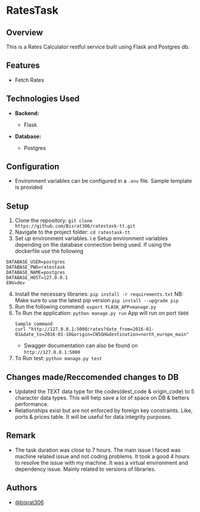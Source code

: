 
# RatesTask 

## Overview

This is a Rates Calculator restful service built using Flask and Postgres db.

## Features

- Fetch Rates

## Technologies Used

- **Backend:**
  - Flask

- **Database:**
  - Postgres

## Configuration

- Environment variables can be configured in a `.env` file.  Sample template is provided 

## Setup

1. Clone the repository: `git clone https://github.com/Bisrat306/ratestask-tt.git`
2. Navigate to the project folder: `cd ratestask-tt`
3. Set up environment variables.
i.e Setup environment variables depending on the database connection being used. If using the dockerfile use the following 

```
DATABASE_USER=postgres
DATABASE_PWD=ratestask
DATABASE_NAME=postgres
DATABASE_HOST=127.0.0.1
ENV=dev
```
4. Install the necessary libraries: `pip install -r requirements.txt` 
    NB: Make sure to use the latest pip version `pip install --upgrade pip`
5. Run the following command: `export FLASK_APP=manage.py`
6. To Run the application: `python manage.py run` App will run on port `5000` 
    ```
    Sample command
    curl "http://127.0.0.1:5000/rates?date_from=2016-01-01&date_to=2016-01-10&origin=CNSGH&destination=north_europe_main"
    ```
    - Swagger documentation can also be found on `http://127.0.0.1:5000`
7. To Run test: `python manage.py test` 

## Changes made/Reccomended changes to DB
- Updated the TEXT data type for the codes(dest_code & origin_code) to 5 character data types. This will help save a lot of space on DB & betters performance. 
- Relationships exist but are not enforced by foreign key constraints. Like, ports & prices table. It will be useful for data integrity purposes.

## Remark

- The task duration was close to 7 hours. The main issue I faced was machine related issue and not coding problems. It took a good 4 hours to resolve the issue with my machine. It was a virtual environment and dependency issue. Mainly related to versions of libraries. 

## Authors

- [@bisrat306](https://www.github.com/bisrat306)